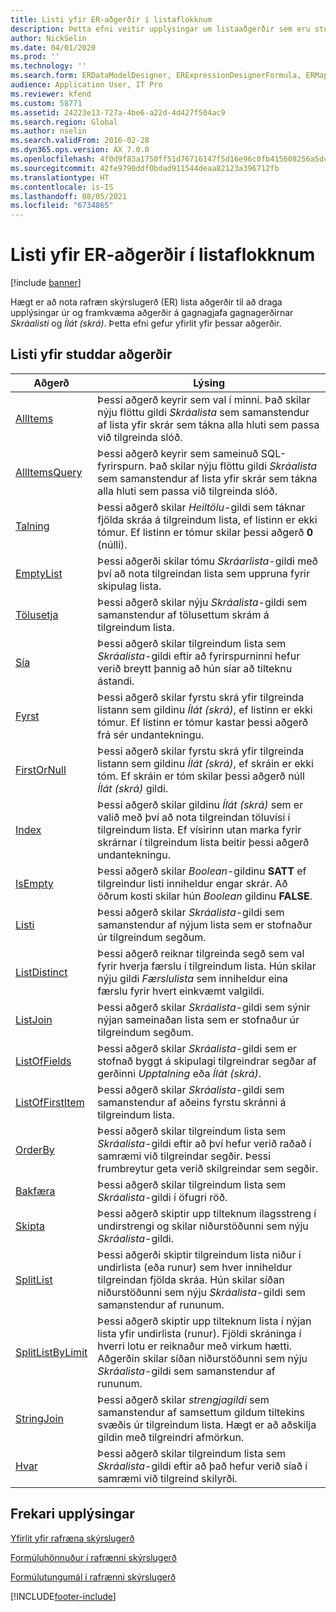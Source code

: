 ```yaml
---
title: Listi yfir ER-aðgerðir í listaflokknum
description: Þetta efni veitir upplýsingar um listaaðgerðir sem eru studdar í rafrænni skýrslugerð (ER).
author: NickSelin
ms.date: 04/01/2020
ms.prod: ''
ms.technology: ''
ms.search.form: ERDataModelDesigner, ERExpressionDesignerFormula, ERMappedFormatDesigner, ERModelMappingDesigner
audience: Application User, IT Pro
ms.reviewer: kfend
ms.custom: 58771
ms.assetid: 24223e13-727a-4be6-a22d-4d427f504ac9
ms.search.region: Global
ms.author: nselin
ms.search.validFrom: 2016-02-28
ms.dyn365.ops.version: AX 7.0.0
ms.openlocfilehash: 4f0d9f83a1750ff51d76716147f5d16e96c0fb415608256a5dcc7524a1f2bd2f
ms.sourcegitcommit: 42fe9790ddf0bdad911544deaa82123a396712fb
ms.translationtype: HT
ms.contentlocale: is-IS
ms.lasthandoff: 08/05/2021
ms.locfileid: "6734865"
---
```

# <a name="list-of-er-functions-in-the-list-category"></a>Listi yfir ER-aðgerðir í listaflokknum

[!include [banner](../includes/banner.md)]

Hægt er að nota rafræn skýrslugerð (ER) lista aðgerðir til að draga upplýsingar úr og framkvæma aðgerðir á gagnagjafa gagnagerðirnar *Skráalisti* og *Ílát (skrá)*. Þetta efni gefur yfirlit yfir þessar aðgerðir.

## <a name="list-of-supported-functions"></a>Listi yfir studdar aðgerðir

| Aðgerð | Lýsing |
|----------|-------------|
| [AllItems](er-functions-list-allitems.md)                 | Þessi aðgerð keyrir sem val í minni. Það skilar nýju flöttu gildi *Skráalista* sem samanstendur af lista yfir skrár sem tákna alla hluti sem passa við tilgreinda slóð. |
| [AllItemsQuery](er-functions-list-allitemsquery.md)       | Þessi aðgerð keyrir sem sameinuð SQL-fyrirspurn. Það skilar nýju flöttu gildi *Skráalista* sem samanstendur af lista yfir skrár sem tákna alla hluti sem passa við tilgreinda slóð. |
| [Talning](er-functions-list-count.md)                       | Þessi aðgerð skilar *Heiltölu*-gildi sem táknar fjölda skráa á tilgreindum lista, ef listinn er ekki tómur. Ef listinn er tómur skilar þessi aðgerð **0** (núlli). |
| [EmptyList](er-functions-list-emptylist.md)               | Þessi aðgerði skilar tómu *Skráarlista*-gildi með því að nota tilgreindan lista sem uppruna fyrir skipulag lista.|
| [Tölusetja](er-functions-list-enumerate.md)               | Þessi aðgerð skilar nýju *Skráalista*-gildi sem samanstendur af tölusettum skrám á tilgreindum lista. |
| [Sía](er-functions-list-filter.md)                     | Þessi aðgerð skilar tilgreindum lista sem *Skráalista*-gildi eftir að fyrirspurninni hefur verið breytt þannig að hún síar að tilteknu ástandi. |
| [Fyrst](er-functions-list-first.md)                       | Þessi aðgerð skilar fyrstu skrá yfir tilgreinda listann sem gildinu *Ílát (skrá)*, ef listinn er ekki tómur. Ef listinn er tómur kastar þessi aðgerð frá sér undantekningu. |
| [FirstOrNull](er-functions-list-firstornull.md)           | Þessi aðgerð skilar fyrstu skrá yfir tilgreinda listann sem gildinu *Ílát (skrá)*, ef skráin er ekki tóm. Ef skráin er tóm skilar þessi aðgerð núll *Ílát (skrá)* gildi. |
| [Index](er-functions-list-index.md)                       | Þessi aðgerð skilar gildinu *Ílát (skrá)* sem er valið með því að nota tilgreindan töluvísi í tilgreindum lista. Ef vísirinn utan marka fyrir skrárnar í tilgreindum lista beitir þessi aðgerð undantekningu. |
| [IsEmpty](er-functions-list-isempty.md)                   | Þessi aðgerð skilar *Boolean*-gildinu **SATT** ef tilgreindur listi inniheldur engar skrár. Að öðrum kosti skilar hún *Boolean* gildinu **FALSE**. |
| [Listi](er-functions-list-list.md)                         | Þessi aðgerð skilar *Skráalista*-gildi sem samanstendur af nýjum lista sem er stofnaður úr tilgreindum segðum.|
| [ListDistinct](er-functions-list-listdistinct.md)         | Þessi aðgerð reiknar tilgreinda segð sem val fyrir hverja færslu í tilgreindum lista. Hún skilar nýju gildi *Færslulista* sem inniheldur eina færslu fyrir hvert einkvæmt valgildi.|
| [ListJoin](er-functions-list-listjoin.md)                 | Þessi aðgerð skilar *Skráalista*-gildi sem sýnir nýjan sameinaðan lista sem er stofnaður úr tilgreindum segðum.|
| [ListOfFields](er-functions-list-listoffields.md)         | Þessi aðgerð skilar *Skráalista*-gildi sem er stofnað byggt á skipulagi tilgreindrar segðar af gerðinni *Upptalning* eða *Ílát (skrá)*. |
| [ListOfFirstItem](er-functions-list-listoffirstitem.md)   | Þessi aðgerð skilar *Skráalista*-gildi sem samanstendur af aðeins fyrstu skránni á tilgreindum lista.|
| [OrderBy](er-functions-list-orderby.md)                   | Þessi aðgerð skilar tilgreindum lista sem *Skráalista*-gildi eftir að því hefur verið raðað í samræmi við tilgreindar segðir. Þessi frumbreytur geta verið skilgreindar sem segðir. |
| [Bakfæra](er-functions-list-reverse.md)                   | Þessi aðgerð skilar tilgreindum lista sem *Skráalista*-gildi í öfugri röð. |
| [Skipta](er-functions-list-split.md)                       | Þessi aðgerð skiptir upp tilteknum ílagsstreng í undirstrengi og skilar niðurstöðunni sem nýju *Skráalista*-gildi. |
| [SplitList](er-functions-list-splitlist.md)               | Þessi aðgerði skiptir tilgreindum lista niður í undirlista (eða runur) sem hver inniheldur tilgreindan fjölda skráa. Hún skilar síðan niðurstöðunni sem nýju *Skráalista*-gildi sem samanstendur af rununum. |
| [SplitListByLimit](er-functions-list-splitlistbylimit.md) | Þessi aðgerð skiptir upp tilteknum lista í nýjan lista yfir undirlista (runur). Fjöldi skráninga í hverri lotu er reiknaður með virkum hætti. Aðgerðin skilar síðan niðurstöðunni sem nýju *Skráalista*-gildi sem samanstendur af rununum. |
| [StringJoin](er-functions-list-stringjoin.md)             | Þessi aðgerð skilar *strengjagildi* sem samanstendur af samsettum gildum tiltekins svæðis úr tilgreindum lista. Hægt er að aðskilja gildin með tilgreindri afmörkun. |
| [Hvar](er-functions-list-where.md)                       | Þessi aðgerð skilar tilgreindum lista sem *Skráalista*-gildi eftir að það hefur verið síað í samræmi við tilgreind skilyrði. |

## <a name="additional-resources"></a>Frekari upplýsingar

[Yfirlit yfir rafræna skýrslugerð](general-electronic-reporting.md)

[Formúluhönnuður í rafrænni skýrslugerð](general-electronic-reporting-formula-designer.md)

[Formúlutungumál í rafrænni skýrslugerð](er-formula-language.md)


[!INCLUDE[footer-include](../../../includes/footer-banner.md)]